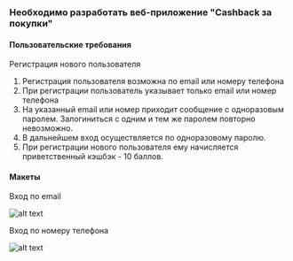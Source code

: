 ### Необходимо разработать веб-приложение "Cashback за покупки"

#### Пользовательские требования

Регистрация нового пользователя
1. Регистрация пользователя возможна по email или номеру телефона
2. При регистрации пользователь указывает только email или номер телефона
3. На указанный email или номер приходит сообщение с одноразовым паролем. Залогиниться с одним и тем же паролем повторно невозможно.
4. В дальнейшем вход осуществляется по одноразовому паролю.
5. При регистрации нового пользователя ему начисляется приветственный кэшбэк - 10 баллов. 

#### Макеты

Вход по email

![alt text][email]

[email]: https://github.com/falkona/GeekBrainsTeacher/blob/main/img/email.png

Вход по номеру телефона

![alt text][phone]

[phone]: https://github.com/falkona/GeekBrainsTeacher/blob/main/img/phone.png